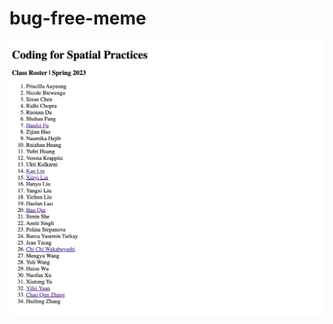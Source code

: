 # bug-free-meme

![Landing Page Screen Shot](https://raw.githubusercontent.com/celestelayne/bug-free-meme/main/assets/cfsp-2023-student-landing-page.png)